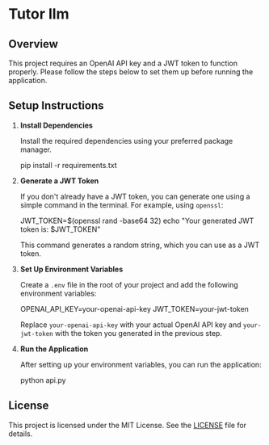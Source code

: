 # Tutor llm

## Overview

This project requires an OpenAI API key and a JWT token to function properly. Please follow the steps below to set them up before running the application.

## Setup Instructions

1. **Install Dependencies**

   Install the required dependencies using your preferred package manager.

   pip install -r requirements.txt

2. **Generate a JWT Token**

   If you don't already have a JWT token, you can generate one using a simple command in the terminal. For example, using `openssl`:

   JWT_TOKEN=$(openssl rand -base64 32)
   echo "Your generated JWT token is: $JWT_TOKEN"

   This command generates a random string, which you can use as a JWT token.

3. **Set Up Environment Variables**

   Create a `.env` file in the root of your project and add the following environment variables:

   OPENAI_API_KEY=your-openai-api-key
   JWT_TOKEN=your-jwt-token

   Replace `your-openai-api-key` with your actual OpenAI API key and `your-jwt-token` with the token you generated in the previous step.

4. **Run the Application**

   After setting up your environment variables, you can run the application:

   python api.py

## License

This project is licensed under the MIT License. See the [LICENSE](LICENSE) file for details.
